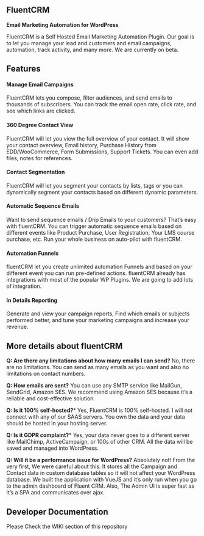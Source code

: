 FluentCRM
---
**Email Marketing Automation for WordPress**

FluentCRM is a Self Hosted Email Marketing Automation Plugin. Our goal is to let you manage your lead and customers and email campaigns, automation, track activity, and many more. We are currently on beta.


## Features

#### Manage Email Campaigns
FluentCRM lets you compose, filter audiences, and send emails to thousands of subscribers. You can track the email open rate, click rate, and see which links are clicked.

#### 360 Degree Contact View
FluentCRM will let you view the full overview of your contact. It will show your contact overview, Email history, Purchase History from EDD/WooCommerce, Form Submissions, Support Tickets. You can even add files, notes for references.

#### Contact Segmentation
FluentCRM will let you segment your contacts by lists, tags or you can dynamically segment your contacts based on different dynamic parameters.

#### Automatic Sequence Emails
Want to send sequence emails / Drip Emails to your customers? That’s easy with fluentCRM. You can trigger automatic sequence emails based on different events like Product Purchase, User Registration, Your LMS course purchase, etc. Run your whole business on auto-pilot with fluentCRM.


#### Automation Funnels
fluentCRM let you create unlimited automation Funnels and based on your different event you can run pre-defined actions. fluentCRM already has integrations with most of the popular WP Plugins. We are going to add lots of integration.

#### In Details Reporting
Generate and view your campaign reports, Find which emails or subjects performed better, and tune your marketing campaigns and increase your revenue.


More details about fluentCRM
---

**Q: Are there any limitations about how many emails I can send?**
No, there are no limitations. You can send as many emails as you want and also no limitations on contact numbers.

**Q: How emails are sent?**
You can use any SMTP service like MailGun, SendGrid, Amazon SES. We recommend using Amazon SES because it’s a reliable and cost-effective solution.

**Q: Is it 100% self-hosted?***
Yes, FluentCRM is 100% self-hosted. I will not connect with any of our SAAS servers. You own the data and your data should be hosted in your hosting server.

**Q: Is it GDPR complaint?***
Yes, your data never goes to a different server like MailChimp, ActiveCampaign, or 100s of other CRM. All the data will be saved and managed into WordPress.

**Q: Will it be a performance issue for WordPress?**
Absolutely not! From the very first, We were careful about this. It stores all the Campaign and Contact data in custom database tables so it will not affect your WordPress database. We built the application with VueJS and it’s only run when you go to the admin dashboard of Fluent CRM. Also, The Admin UI is super fast as It’s a SPA and communicates over ajax.

Developer Documentation
---
Please Check the WIKI section of this repository
